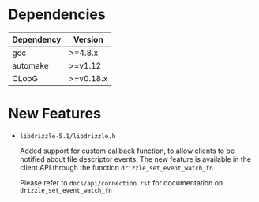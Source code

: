 Dependencies
============

Dependency | Version
-----------|---------
gcc        | >=4.8.x
automake   | >=v1.12
CLooG      | >=v0.18.x


New Features
============

* `libdrizzle-5.1/libdrizzle.h`

  Added support for custom callback function, to allow clients to be notified
  about file descriptor events. The new feature is available in the client API
  through the function `drizzle_set_event_watch_fn`

  Please refer to `docs/api/connection.rst` for documentation on
  `drizzle_set_event_watch_fn`

